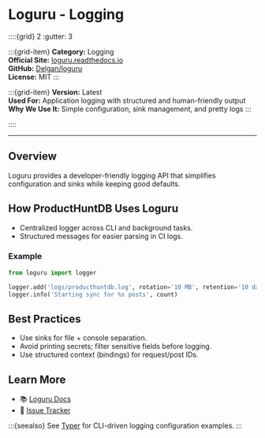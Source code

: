 # Loguru - Logging

::::{grid} 2
:gutter: 3

:::{grid-item}
**Category:** Logging  
**Official Site:** [loguru.readthedocs.io](https://loguru.readthedocs.io/)  
**GitHub:** [Delgan/loguru](https://github.com/Delgan/loguru)  
**License:** MIT
:::

:::{grid-item}
**Version:** Latest  
**Used For:** Application logging with structured and human-friendly output  
**Why We Use It:** Simple configuration, sink management, and pretty logs
:::

::::

---

## Overview

Loguru provides a developer-friendly logging API that simplifies configuration and sinks while keeping good defaults.

## How ProductHuntDB Uses Loguru

- Centralized logger across CLI and background tasks.
- Structured messages for easier parsing in CI logs.

### Example

```python
from loguru import logger

logger.add('logs/producthuntdb.log', rotation='10 MB', retention='10 days')
logger.info('Starting sync for %s posts', count)
```

## Best Practices

- Use sinks for file + console separation.
- Avoid printing secrets; filter sensitive fields before logging.
- Use structured context (bindings) for request/post IDs.

## Learn More

- 📚 [Loguru Docs](https://loguru.readthedocs.io/)
- 🐛 [Issue Tracker](https://github.com/Delgan/loguru/issues)

:::{seealso}
See [Typer](typer) for CLI-driven logging configuration examples.
:::

